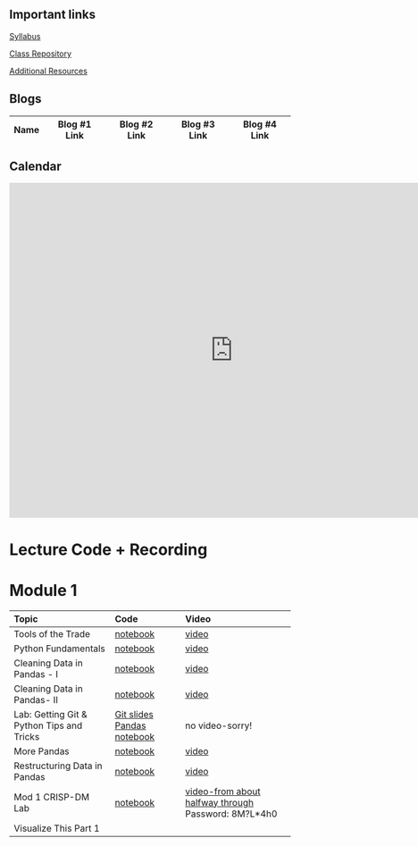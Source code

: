 ## Important links 

[Syllabus](https://hi.flatironschool.com/rs/072-UWY-209/images/FIS_DS_OnCampus_Syllabus_6_5_2019.pdf)

[Class Repository](https://github.com/learn-co-students/dc-ds-060120/blob/master/README.md)

[Additional Resources](https://drive.google.com/open?id=1qYxioNRi3tJmA-PrsdJZm16RDEnyk_fsLLETlCRsScU)


## Blogs
|  Name | Blog #1 Link | Blog #2 Link | Blog #3 Link | Blog #4 Link |
| --- | --- | --- | --- | --- |

## Calendar

<iframe src="https://calendar.google.com/calendar/embed?src=flatironschool.com_kl4r6f0fbisflpmdnchoohdfvo%40group.calendar.google.com&ctz=America%2FNew_York" style="border: 0" width="800" height="600" frameborder="0" scrolling="no"></iframe>

# Lecture Code + Recording
# Module 1

| Topic                                  | Code                | Video                |
|:---|:---|:---|
|Tools of the Trade|[notebook](https://github.com/learn-co-students/dc-ds-060120/blob/master/mod-1/day-1-welcome/Getting-Started-with-Data-Science_After_Class.ipynb)|[video](https://wework.zoom.us/rec/share/-eZlPe2tqURLSKPC8B_TQ_YfOK7fX6a81SlM86ELyU0ZrtbYKNNS7BlH_dI6wpcK)|
|Python Fundamentals|[notebook](python-fundamentals-060120.ipynb)|[video](https://wework.zoom.com/rec/share/9-tPEY353zpOf6vg4h3OaoshON-0X6a80HBP_fAIzR5-gx7tUoyqmmfg1Vu88o4L)|
|Cleaning Data in Pandas - I| [notebook](https://github.com/learn-co-students/dc-ds-060120/blob/master/mod-1/day-3/Python%20Basics%20%2B%20Pandas%20I%20-%20060120.ipynb)|[video](https://wework.zoom.com/rec/share/9PVYEZDL1HJLE6fNt2bmA6Q-A6bFX6a82nUYq6AEy0yzIweWgSSScaJg4bXbMW-s)
|Cleaning Data in Pandas- II|[notebook](https://github.com/learn-co-students/dc-ds-060120/blob/master/mod-1/day-3/second_session/Libraries%20and%20Pandas-060120.ipynb)   |[video]( https://wework.zoom.com/rec/share/2MF8d-jvtT9OWq__wVHcQ_8NLKDOX6a82ycZ_foIxRpG-bIwihm1XROCbntF2Hq4)  |
|Lab: Getting Git & Python Tips and Tricks|[Git slides](https://docs.google.com/presentation/d/1NcM_tv2sKQT4J5GPI_nYAPCQCRpJrMLyOvniR6UdOy4/edit?usp=sharing) [Pandas notebook](https://github.com/learn-co-students/dc-ds-060120/blob/master/mod-1/day-3/Pandas_tips%26Tricks_Lab/Pandas%20Tips%20%26%20Review-mmitchell.ipynb)|no video-sorry!|
|More Pandas|[notebook](https://github.com/learn-co-students/dc-ds-060120/blob/master/mod-1/day-4/manipulating_data_with_pandas_full.ipynb)|[video](https://wework.zoom.com/rec/share/1eFfEJGo8GdJWbP25FnEB4MRBpS6T6a80HJN-6AEmB5s6wQWg60mrdLylhu_5_ft)
|Restructuring Data in Pandas|[notebook](https://github.com/learn-co-students/dc-ds-060120/blob/master/mod-1/week-2/day-1/Restructuring%20Data%20in%20Pandas%20-%20Murat.ipynb)|[video](https://wework.zoom.com/rec/share/xsVWHbrTxz9IBdLR1WTRXoxwRID9aaa803Me-_QEzhnAHDyngCOpMISfapZ3Qo3s)|
|Mod 1 CRISP-DM Lab| [notebook](Mod_1_CRISP_DM-mmitchell.ipynb)|[video-from about halfway through](https://wework.zoom.com/rec/share/6ONOFeD2qjNLUpWV-WPGZrwKMLi_T6a82idM-PsIzxyjXr2wbLhs2FQ8-MNNmRnq) Password: 8M?L*4h0|
|Visualize This Part 1| 
